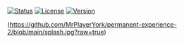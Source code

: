 [![Status](https://img.shields.io/badge/Status-Active-brightgreen)]() [![License](https://img.shields.io/badge/License-CC%20BY--NC--SA%204.0-orange)]() [![Version](https://img.shields.io/badge/Version-1.0-blue)]()

(https://github.com/MrPlayerYork/permanent-experience-2/blob/main/splash.jpg?raw=true)
